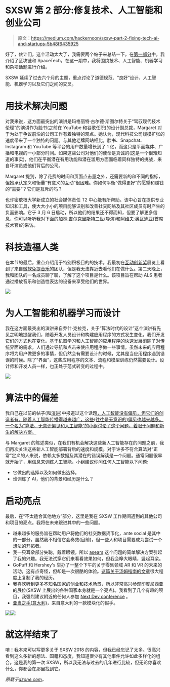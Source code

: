 # SXSW 第 2 部分:修复技术、人工智能和创业公司

> 原文：<https://medium.com/hackernoon/sxsw-part-2-fixing-tech-ai-and-startups-5b48f6435925>

好了，伙计们，这个活动太大了，我需要两个帖子来总结一下。在[第一部分](/@ChrisChinchilla/sxsw-part-1-blockchain-and-spacetech-c64f8677acdd)中，我介绍了区块链和 SpaceTech，在这一期中，我将围绕技术、人工智能、机器学习和杂项话题进行介绍。

SXSW 延续了过去六个月的主题，重点讨论了道德规范、“良好”设计、人工智能、机器学习以及它们之间的交叉。

# 用技术解决问题

对我来说，这方面最突出的演讲是玛格丽特·古尔德·斯图尔特关于“驾驭现代技术伦理”的演讲作为脸书(之前在 YouTube 和谷歌任职)的设计副总裁，Margaret 对于为处于争议前沿的公司工作有着独特的观点。她认为，现代科技公司规模扩张的速度带来了一个独特的问题。与其他老牌网站相比，脸书、Snapchat、Instagram 和 YouTube 等平台的用户数量增长到了 1 亿，而这只是平面媒体、广播和电视的一小部分时间。如果这些公司对他们的使命是真诚的(这是一个很难知道的事实)，他们在平衡潜在有用功能和潜在滥用方面面临着同样独特的挑战，来自坏演员或他们背后的公司。

Margaret 提到，除了花费的时间和页面点击量之外，还需要新的和不同的指标，但她承认定义和衡量“有意义的互动”很困难。你如何平衡“做得更好”的愿望和赚钱的“需要”？它们是互斥的吗？

也许密歇根大学新成立的社会媒体责任 T2 中心能有所帮助。该中心旨在提供专业知识和工具，使大大小小的项目能够识别和改善社交网络及其社区成员有时产生的负面影响。它于 3 月 6 日启动，所以他们的结果还不得而知，但要了解更多信息，你可以听听我对下面的[加林·吉尔克里斯特二世](https://www.linkedin.com/in/garlinii/)(导演)和[阿维夫·奥瓦迪亚](https://twitter.com/metaviv?lang=en)(首席技术官)的采访。

# 科技造福人类

在本节的最后，重点介绍用于特别积极目的的技术。我最初在[互动创新奖](https://www.sxsw.com/awards/interactive-innovation-awards/)展览上看到了来自[微软免提音乐](https://www.microsoft.com/en-us/research/project/microsoft-hands-free-music/)的团队，但是我无法靠近去看他们在做什么。第二天晚上，我和团队的一名成员聊了聊，了解了这个项目是什么。该项目旨在帮助 ALS 患者通过播放音乐和创造性表达的设备来享受他们的世界。

![](img/c4a3db4556b156becc7b283d3c73634a.png)

# 为人工智能和机器学习而设计

我在这方面最突出的演讲来自乔什·克拉克，关于“算法时代的设计”这个演讲有先见之明地提醒我们，随着开发人员设计和构建应用程序的方式发生变化，我们开发它们的方式也在变化。基于机器学习和人工智能的应用程序的快速发展消除了对传统界面的需求，人们通过导航和点击来使应用程序做一些事情。虽然未来的应用程序将为用户做更多的事情，但仍然会有需要设计的时候，尤其是当应用程序遇到错误的时候。除了“界面”，这些应用程序的文本、流程和模型训练仍然需要设计。设计师和开发人员一样，也正处于范式转变的过程中。

![](img/1f6540d48bd3188c2e3a5a1eb8d9d427.png)

# 算法中的偏差

我自己在以前的帖子(和[演讲](https://www.youtube.com/watch?v=HYoVkDbqCpk))中报道过这个话题[，人工智能没有偏见，但它们的创造者有。随着人工智能传播得越来越广，这些(往往是无意识的)偏见也越来越多。一个名为“算法、无意识偏见和人工智能”的小组讨论了这个问题，着眼于问题和新生的解决方案。](https://dzone.com/articles/are-we-all-doomed-your-role-in-the-ethics-of-tech)

与 Margaret 的陈述类似，在我们有机会解决这些新人工智能存在的问题之前，我们再次关注这些新人工智能部署背后的速度和规模。对于许多不符合算法对“正常”定义的人来说，依赖太多数据及其潜在的错误解读是一个问题。通常问题很早就开始了，用信息来训练人工智能，小组建议你问任何人工智能以下问题:

*   它做出的选择以及如何做出选择。
*   谁训练了 AI，他们的背景和经历是什么？

# 启动亮点

最后，在“不太适合其他地方”部分，这里是我在 SXSW 工作期间遇到的其他公司和项目的亮点。我将在未来跟进其中的一些问题。

*   越来越多的服务旨在帮助用户将他们的社交数据货币化，ante social 是其中的一部分，虽然我不相信它会奏效(目前)，但一些人和项目需要成为尝试一个想法的开拓者。
*   我一只耳朵部分失聪，戴着眼镜，所以 [asears](https://www.asears.net/) 这个问题的简单解决方案引起了我的兴趣。我无法试穿它们来看看效果如何，但我会睁大眼睛，竖起耳朵。
*   GoPuff 和 Hershey's 举办了一整个下午的关于零售领域 AR 和 VR 的未来的活动，这有点奇怪，但却是一次很酷的体验。[这篇关于汤姆指南的文章](https://www.tomsguide.com/us/gopuff-vr-online-snack-shopping,news-26754.html)很大程度上复制了我的经历。
*   我喜欢听到更多不知名国家的创业和技术场景，所以非常高兴参观印度尼西亚的展位(SXSW 上展出的各种国家本身就是一个亮点)。我看到了几个有趣的项目，我强烈建议附近的任何人参加 [Next Dev conference](https://www.thenextdev.id/) 。
*   [亚当之手(意大利)](http://www.adamshand.it/)，来自意大利的一款模块化的假手。

![](img/1e4f00964a1ea5c1f87b47413e5cfd31.png)![](img/8115aede7d08b445b014e8162e9fbb5a.png)

# 就这样结束了

唷！我本来可以写更多关于 SXSW 2018 的内容，但我已经忘记了太多。很高兴看到这么多新的想法、国籍和态度，我知道很少有其他事件允许如此多样化的组合。这是我的第一次 SXSW，所以我无法与过去的几年进行比较，但无论你喜欢什么，你都会在那里找到它。

*原载于*[*dzone.com*](https://dzone.com/articles/sxsw-part-2-fixing-tech-ai-and-startups)*。*